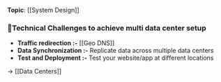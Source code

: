 **Topic**: [[System Design]]
### 📌Technical Challenges to achieve multi data center setup 

 - **Traffic redirection :-** [[Geo DNS]]
 - **Data Synchronization :-**  Replicate data across multiple data centers
 - **Test and Deployment :-** Test your website/app at different locations

→ [[Data Centers]]